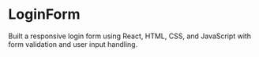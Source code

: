 # LoginForm
Built a responsive login form using React, HTML, CSS, and JavaScript with form validation and user input handling.
